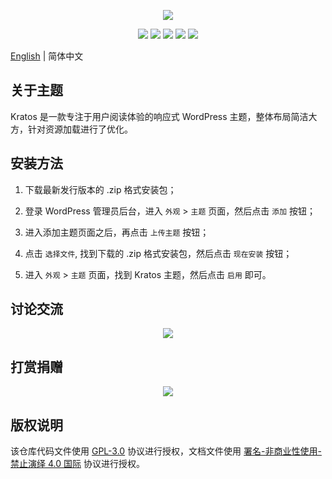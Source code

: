 <p align="center">
<img src="https://cdn.jsdelivr.net/gh/vtrois/kratos@4.0.2/assets/img/options/about.png">
</p>

<p align="center">
<img src="https://img.shields.io/badge/php-%3E7.2.5-blue">
<img src="https://img.shields.io/badge/wordpress-v5.9%20alpha%20tested-%234c1">
<a href="https://vtrois.crowdin.com/kratos" target="_blank"><img src="https://badges.crowdin.net/e/f1d1a7eaa6af337dba7aa4a39b28e67c/localized.svg"></a>
<a href="https://www.jsdelivr.com/package/gh/vtrois/kratos" target="_blank"><img src="https://data.jsdelivr.com/v1/package/gh/vtrois/kratos/badge?style=rounded"></a>
<img src="https://img.shields.io/github/license/vtrois/kratos?color=%234c1">
</p>

[English](README.md) | 简体中文

## 关于主题

Kratos 是一款专注于用户阅读体验的响应式 WordPress 主题，整体布局简洁大方，针对资源加载进行了优化。

## 安装方法

1. 下载最新发行版本的 .zip 格式安装包；

2. 登录 WordPress 管理员后台，进入 `外观` > `主题` 页面，然后点击 `添加` 按钮；

3. 进入添加主题页面之后，再点击 `上传主题` 按钮；

4. 点击 `选择文件`, 找到下载的 .zip 格式安装包，然后点击 `现在安装` 按钮；

5. 进入 `外观` > `主题` 页面，找到 Kratos 主题，然后点击 `启用` 即可。

## 讨论交流

<p align="center">
<img src="https://cdn.jsdelivr.net/gh/vtrois/kratos@4.0.2/assets/img/options/discuss.png">
</p>

## 打赏捐赠

<p align="center">
<img src="https://cdn.jsdelivr.net/gh/vtrois/kratos@4.0.2/assets/img/options/donate.png">
</p>

## 版权说明

该仓库代码文件使用 [GPL-3.0](https://github.com/vtrois/kratos/blob/main/LICENSE) 协议进行授权，文档文件使用 [署名-非商业性使用-禁止演绎 4.0 国际](http://creativecommons.org/licenses/by-nc-nd/4.0/) 协议进行授权。
